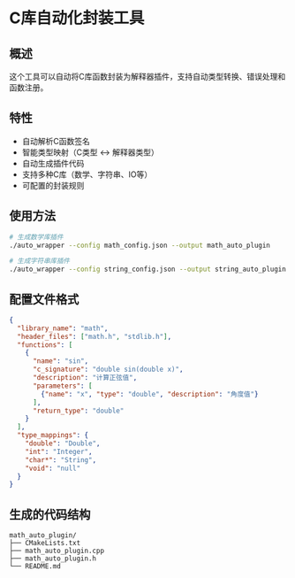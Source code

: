 # C库自动化封装工具

## 概述

这个工具可以自动将C库函数封装为解释器插件，支持自动类型转换、错误处理和函数注册。

## 特性

- 自动解析C函数签名
- 智能类型映射（C类型 ↔ 解释器类型）
- 自动生成插件代码
- 支持多种C库（数学、字符串、IO等）
- 可配置的封装规则

## 使用方法

```bash
# 生成数学库插件
./auto_wrapper --config math_config.json --output math_auto_plugin

# 生成字符串库插件  
./auto_wrapper --config string_config.json --output string_auto_plugin
```

## 配置文件格式

```json
{
  "library_name": "math",
  "header_files": ["math.h", "stdlib.h"],
  "functions": [
    {
      "name": "sin",
      "c_signature": "double sin(double x)",
      "description": "计算正弦值",
      "parameters": [
        {"name": "x", "type": "double", "description": "角度值"}
      ],
      "return_type": "double"
    }
  ],
  "type_mappings": {
    "double": "Double",
    "int": "Integer", 
    "char*": "String",
    "void": "null"
  }
}
```

## 生成的代码结构

```
math_auto_plugin/
├── CMakeLists.txt
├── math_auto_plugin.cpp
├── math_auto_plugin.h
└── README.md
```
